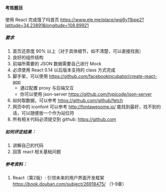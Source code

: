 #### 考核题目
使用 React 完成饿了吗首页 https://www.ele.me/place/wqj6y11bpe2?latitude=34.23891&longitude=108.89921

##### 要求

1. 首页还原度 90% 以上（对于具体细节，如不清楚，可以直接找我）
2. 良好的组件结构
3. 前端所需要的 JSON 数据需要自己进行 Mock
4. 必须使用 React 0.14 以后版本支持的 class 方式完成
5. 脚手架，可以使用 https://github.com/facebookincubator/create-react-app
    - 通过配置 proxy 与后端交互
    - 你可以使用 json-server https://github.com/typicode/json-server
6. 如何取数据，可以参考 https://github.com/github/fetch
7. 网页中的 iconfont 可以参考 http://fontawesome.io/ 能找到最好，找不到的话，可以随便放一个作为站位符
8. 所有相关代码必须提交到 github: https://github.com

##### 如何评定结果：

1. 讲解自己的代码
2. 回答 react 相关基础问题

##### 参考资料：

1. React（第2版）: 引领未来的用户界面开发框架 https://book.douban.com/subject/26918475/ （1-9章）
